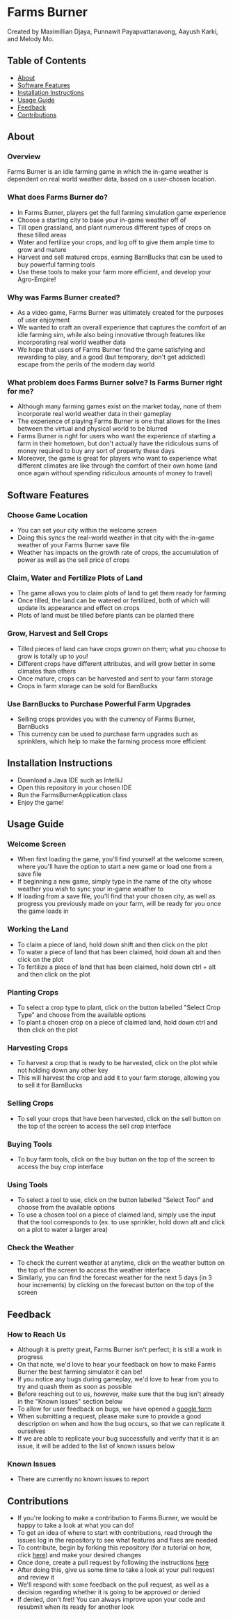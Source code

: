 # Farms Burner 

Created by Maximillian Djaya, Punnawit Payapvattanavong, Aayush Karki, and Melody Mo.

## Table of Contents

- [About](#about)
- [Software Features](#software-features)
- [Installation Instructions](#installation-instructions)
- [Usage Guide](#usage-guide)
- [Feedback](#feedback)
- [Contributions](#contributions)

## About

### Overview

Farms Burner is an idle farming game in which the in-game weather is dependent on real world weather data, based on a user-chosen location.

### What does Farms Burner do?

- In Farms Burner, players get the full farming simulation game experience
- Choose a starting city to base your in-game weather off of
- Till open grassland, and plant numerous different types of crops on these tilled areas
- Water and fertilize your crops, and log off to give them ample time to grow and mature
- Harvest and sell matured crops, earning BarnBucks that can be used to buy powerful farming tools
- Use these tools to make your farm more efficient, and develop your Agro-Empire! 

### Why was Farms Burner created?

- As a video game, Farms Burner was ultimately created for the purposes of user enjoyment 
- We wanted to craft an overall experience that captures the comfort of an idle farming sim, while also being innovative through features like incorporating real world weather data
- We hope that users of Farms Burner find the game satisfying and rewarding to play, and a good (but temporary, don't get addicted) escape from the perils of the modern day world

### What problem does Farms Burner solve? Is Farms Burner right for me?

- Although many farming games exist on the market today, none of them incorporate real world weather data in their gameplay
- The experience of playing Farms Burner is one that allows for the lines between the virtual and physical world to be blurred
- Farms Burner is right for users who want the experience of starting a farm in their hometown, but don't actually have the ridiculous sums of money required to buy any sort of property these days
- Moreover, the game is great for players who want to experience what different climates are like through the comfort of their own home (and once again without spending ridiculous amounts of money to travel)

## Software Features

### Choose Game Location

- You can set your city within the welcome screen
- Doing this syncs the real-world weather in that city with the in-game weather of your Farms Burner save file
- Weather has impacts on the growth rate of crops, the accumulation of power as well as the sell price of crops

### Claim, Water and Fertilize Plots of Land

- The game allows you to claim plots of land to get them ready for farming
- Once tilled, the land can be watered or fertilized, both of which will update its appearance and effect on crops
- Plots of land must be tilled before plants can be planted there

### Grow, Harvest and Sell Crops

- Tilled pieces of land can have crops grown on them; what you choose to grow is totally up to you!
- Different crops have different attributes, and will grow better in some climates than others
- Once mature, crops can be harvested and sent to your farm storage
- Crops in farm storage can be sold for BarnBucks

### Use BarnBucks to Purchase Powerful Farm Upgrades

- Selling crops provides you with the currency of Farms Burner, BarnBucks
- This currency can be used to purchase farm upgrades such as sprinklers, which help to make the farming process more efficient

## Installation Instructions

- Download a Java IDE such as IntelliJ
- Open this repository in your chosen IDE
- Run the FarmsBurnerApplication class
- Enjoy the game!

## Usage Guide

### Welcome Screen

- When first loading the game, you'll find yourself at the welcome screen, where you'll have the option to start a new game or load one from a save file
- If beginning a new game, simply type in the name of the city whose weather you wish to sync your in-game weather to
- If loading from a save file, you'll find that your chosen city, as well as progress you previously made on your farm, will be ready for you once the game loads in

### Working the Land

- To claim a piece of land, hold down shift and then click on the plot
- To water a piece of land that has been claimed, hold down alt and then click on the plot
- To fertilize a piece of land that has been claimed, hold down ctrl + alt and then click on the plot

### Planting Crops

- To select a crop type to plant, click on the button labelled "Select Crop Type" and choose from the available options
- To plant a chosen crop on a piece of claimed land, hold down ctrl and then click on the plot



### Harvesting Crops

- To harvest a crop that is ready to be harvested, click on the plot while not holding down any other key
- This will harvest the crop and add it to your farm storage, allowing you to sell it for BarnBucks

### Selling Crops

- To sell your crops that have been harvested, click on the sell button on the top of the screen to access the sell crop interface

### Buying Tools

- To buy farm tools, click on the buy button on the top of the screen to access the buy crop interface

### Using Tools

- To select a tool to use, click on the button labelled "Select Tool" and choose from the available options
- To use a chosen tool on a piece of claimed land, simply use the input that the tool corresponds to (ex. to use sprinkler, hold down alt and click on a plot to water a larger area)

### Check the Weather

- To check the current weather at anytime, click on the weather button on the top of the screen to access the weather interface
- Similarly, you can find the forecast weather for the next 5 days (in 3 hour increments) by clicking on the forecast button on the top of the screen

## Feedback

### How to Reach Us

- Although it is pretty great, Farms Burner isn't perfect; it is still a work in progress
- On that note, we'd love to hear your feedback on how to make Farms Burner the best farming simulator it can be!
- If you notice any bugs during gameplay, we'd love to hear from you to try and quash them as soon as possible
- Before reaching out to us, however, make sure that the bug isn't already in the "Known Issues" section below
- To allow for user feedback on bugs, we have opened a <a href="https://forms.gle/apAuS73jUmUxH4126">google form</a>
- When submitting a request, please make sure to provide a good description on when and how the bug occurs, so that we can replicate it ourselves
- If we are able to replicate your bug successfully and verify that it is an issue, it will be added to the list of known issues below

### Known Issues

- There are currently no known issues to report

## Contributions

- If you're looking to make a contribution to Farms Burner, we would be happy to take a look at what you can do!
- To get an idea of where to start with contributions, read through the issues log in the repository to see what features and fixes are needed
- To contribute, begin by forking this repository (for a tutorial on how, click <a href="https://docs.github.com/en/pull-requests/collaborating-with-pull-requests/working-with-forks/fork-a-repo">here</a>) and make your desired changes
- Once done, create a pull request by following the instructions <a href="https://docs.github.com/en/pull-requests/collaborating-with-pull-requests/proposing-changes-to-your-work-with-pull-requests/creating-a-pull-request-from-a-fork">here</a>
- After doing this, give us some time to take a look at your pull request and review it
- We'll respond with some feedback on the pull request, as well as a decision regarding whether it is going to be approved or denied
- If denied, don't fret! You can always improve upon your code and resubmit when its ready for another look